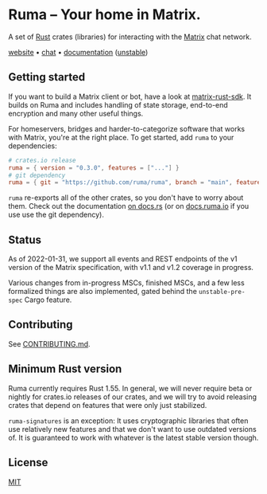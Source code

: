 # Ruma – Your home in Matrix.

A set of [Rust] crates (libraries) for interacting with the [Matrix] chat
network.

[website] • [chat] • [documentation][docs] ([unstable][unstable-docs])

[Rust]: https://rust-lang.org/
[Matrix]: https://matrix.org/
[website]: https://www.ruma.io/
[chat]: https://matrix.to/#/#ruma:matrix.org
[docs]: https://docs.rs/ruma/
[unstable-docs]: https://docs.ruma.io/

## Getting started

If you want to build a Matrix client or bot, have a look at [matrix-rust-sdk].
It builds on Ruma and includes handling of state storage, end-to-end encryption
and many other useful things.

For homeservers, bridges and harder-to-categorize software that works with
Matrix, you're at the right place. To get started, add `ruma` to your
dependencies:

```toml
# crates.io release
ruma = { version = "0.3.0", features = ["..."] }
# git dependency
ruma = { git = "https://github.com/ruma/ruma", branch = "main", features = ["..."] }
```

`ruma` re-exports all of the other crates, so you don't have to worry about
them. Check out the documentation [on docs.rs][docs] (or on
[docs.ruma.io][unstable-docs] if you use use the git dependency).

[matrix-rust-sdk]: https://github.com/matrix-org/matrix-rust-sdk#readme
[feat]: https://github.com/ruma/ruma/blob/1166af5a354210dcbced1eaf4a11f795c381d2ec/ruma/Cargo.toml#L35

## Status

As of 2022-01-31, we support all events and REST endpoints of the v1 version of
the Matrix specification, with v1.1 and v1.2 coverage in progress.

Various changes from in-progress MSCs, finished MSCs, and a few less formalized
things are also implemented, gated behind the `unstable-pre-spec` Cargo feature.

## Contributing

See [CONTRIBUTING.md](CONTRIBUTING.md).

## Minimum Rust version

Ruma currently requires Rust 1.55. In general, we will never require beta or
nightly for crates.io releases of our crates, and we will try to avoid releasing
crates that depend on features that were only just stabilized.

`ruma-signatures` is an exception: It uses cryptographic libraries that often
use relatively new features and that we don't want to use outdated versions of.
It is guaranteed to work with whatever is the latest stable version though.

## License

[MIT](https://opensource.org/licenses/MIT)
